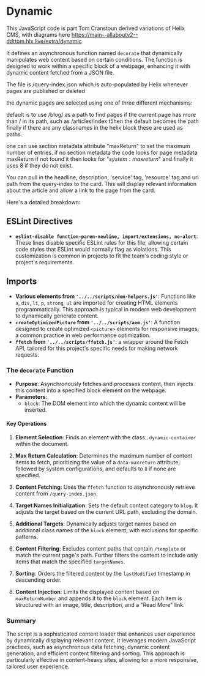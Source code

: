 
# Dynamic

This JavaScript code is part Tom Cranstoun derived variations of Helix CMS, with diagrams here <https://main--allaboutv2--ddttom.hlx.live/extra/dynamic>

It defines an asynchronous function named `decorate` that dynamically manipulates web content based on certain conditions. The function is designed to work within a specific block of a webpage, enhancing it with dynamic content fetched from a JSON file.

The file is /query-index.json which is auto-populated by Helix whenever pages are published or deleted

the dynamic pages are selected using one of three different mechanisms:

default is to use /blog/ as a path to find pages
if the current page has more than / in its path, such as /articles/index t5hen the default becomes the path
finally if there are any classnames in the helix block these are used as paths.

one can use section metadata attribute "maxReturn" to set the maximum number of entries.
if no section metadata the code looks for page metadata maxReturn
if not found it then looks for "$system:maxreturn$"
and finally it uses 8 if they do not exist.  

You can pull in the headline, description, 'service' tag, 'resource' tag and url path from the query-index to the card. This will display relevant information about the article and allow a link to the page from the card.

Here's a detailed breakdown:

## ESLint Directives

- **`eslint-disable function-paren-newline, import/extensions, no-alert`**: These lines disable specific ESLint rules for this file, allowing certain code styles that ESLint would normally flag as violations. This customization is common in projects to fit the team's coding style or project's requirements.

## Imports

- **Various elements from `'../../scripts/dom-helpers.js'`**: Functions like `a`, `div`, `li`, `p`, `strong`, `ul` are imported for creating HTML elements programmatically. This approach is typical in modern web development to dynamically generate content.
- **`createOptimizedPicture` from `'../../scripts/aem.js'`**: A function designed to create optimized `<picture>` elements for responsive images, a common practice in web performance optimization.
- **`ffetch` from `'../../scripts/ffetch.js'`**: a wrapper around the Fetch API, tailored for this project's specific needs for making network requests.

### The `decorate` Function

- **Purpose**: Asynchronously fetches and processes content, then injects this content into a specified block element on the webpage.
- **Parameters**:
  - `block`: The DOM element into which the dynamic content will be inserted.

#### Key Operations

1. **Element Selection**: Finds an element with the class `.dynamic-container` within the document.

2. **Max Return Calculation**: Determines the maximum number of content items to fetch, prioritizing the value of a `data-maxreturn` attribute, followed by system configurations, and defaults to `8` if none are specified.

3. **Content Fetching**: Uses the `ffetch` function to asynchronously retrieve content from `/query-index.json`.

4. **Target Names Initialization**: Sets the default content category to `blog`. It adjusts the target based on the current URL path, excluding the domain.

5. **Additional Targets**: Dynamically adjusts target names based on additional class names of the `block` element, with exclusions for specific patterns.

6. **Content Filtering**: Excludes content paths that contain `/template` or match the current page's path. Further filters the content to include only items that match the specified `targetNames`.

7. **Sorting**: Orders the filtered content by the `lastModified` timestamp in descending order.

8. **Content Injection**: Limits the displayed content based on `maxReturnNumber` and appends it to the `block` element. Each item is structured with an image, title, description, and a "Read More" link.

### Summary

The script is a sophisticated content loader that enhances user experience by dynamically displaying relevant content. It leverages modern JavaScript practices, such as asynchronous data fetching, dynamic content generation, and efficient content filtering and sorting. This approach is particularly effective in content-heavy sites, allowing for a more responsive, tailored user experience.
